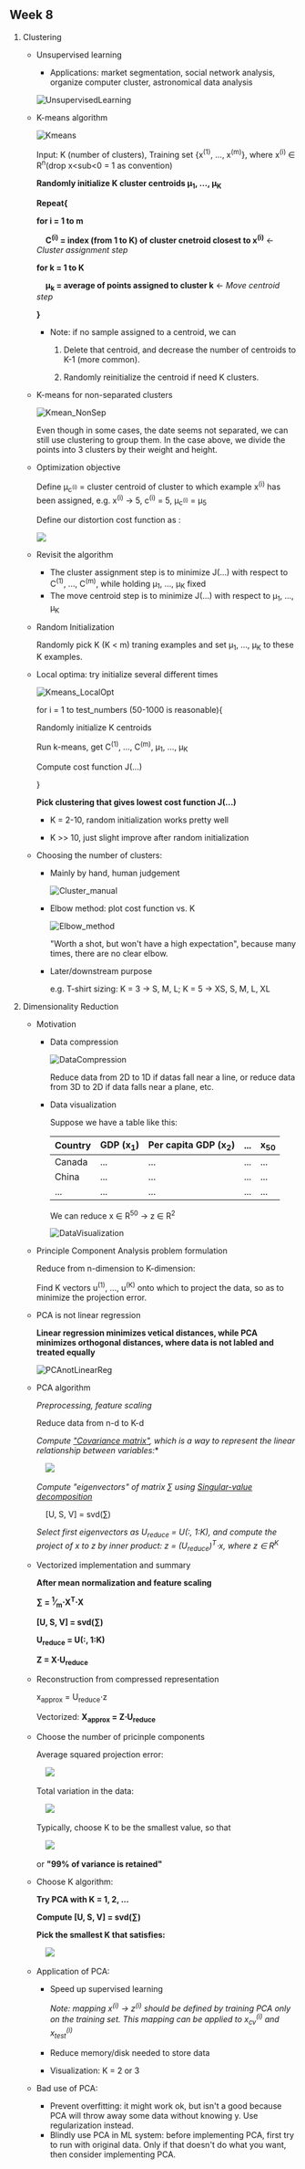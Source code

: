 ## Week 8
1. Clustering
    * Unsupervised learning

        * Applications: market segmentation, social network analysis, organize computer cluster, astronomical data analysis

        ![UnsupervisedLearning](../images/UnsupervisedLearning.jpg)

    * K-means algorithm
        
        ![Kmeans](../images/Kmeans.jpg)

        Input: K (number of clusters), Training set {x<sup>(1)</sup>, ..., x<sup>(m)</sup>}, where x<sup>(i)</sup> &isin; R<sup>n</sup>(drop x<sub<0</sub> = 1 as convention)

        **Randomly initialize K cluster centroids &mu;<sub>1</sub>, ..., &mu;<sub>K</sub>**

        **Repeat{**

        **for i = 1 to m**
        
        &nbsp;&nbsp;&nbsp;&nbsp;**C<sup>(i)</sup> = index (from 1 to K) of cluster cnetroid closest to x<sup>(i)</sup>** &larr; *Cluster assignment step*

        **for k = 1 to K**

        &nbsp;&nbsp;&nbsp;&nbsp;**&mu;<sub>k</sub> = average of points assigned to cluster k** &larr; *Move centroid step*

        **}**


        * Note: if no sample assigned to a centroid, we can 

            1. Delete that centroid, and decrease the number of centroids to K-1 (more common).
    
            2. Randomly reinitialize the centroid if need K clusters.


    * K-means for non-separated clusters

        ![Kmean_NonSep](../images/Kmean_NonSep.jpg)

        Even though in some cases, the date seems not separated, we can still use clustering to group them. In the case above, we divide the points into 3 clusters by their weight and height.

    * Optimization objective

        Define &mu;<sub>c<sup>(i)</sup></sub> = cluster centroid of cluster to which example x<sup>(i)</sup> has been assigned, e.g. x<sup>(i)</sup> &rarr; 5, c<sup>(i)</sup> = 5, &mu;<sub>c<sup>(i)</sup></sub> = &mu;<sub>5</sub>

        Define our distortion cost function as :

        <img src="https://latex.codecogs.com/svg.latex?J(c^{(1)},...,c^{(m)},\mu_1,...,\mu_K)=\frac{1}{m}\sum_{i=1}^{m}||x^{(i)}-\mu_{c^{(i)}}||^2"/>

    * Revisit the algorithm
        
        * The cluster assignment step is to minimize J(...) with respect to C<sup>(1)</sup>, ..., C<sup>(m)</sup>, while holding &mu;<sub>1</sub>, ..., &mu;<sub>K</sub> fixed
        * The move centroid step is to minimize J(...) with respect to &mu;<sub>1</sub>, ..., &mu;<sub>K</sub>

    * Random Initialization
       
        Randomly pick K (K < m) traning examples and set &mu;<sub>1</sub>, ..., &mu;<sub>K</sub> to these K examples. 

    * Local optima: try initialize several different times

        ![Kmeans_LocalOpt](../images/Kmeans_LocalOpt.jpg)
        
        for i = 1 to test_numbers (50-1000 is reasonable){

        Randomly initialize K centroids

        Run k-means, get C<sup>(1)</sup>, ..., C<sup>(m)</sup>, &mu;<sub>1</sub>, ..., &mu;<sub>K</sub>

        Compute cost function J(...)

        }

        **Pick clustering that gives lowest cost function J(...)**

        * K = 2-10, random initialization works pretty well

        * K >> 10, just slight improve after random initialization

    * Choosing the number of clusters: 

        * Mainly by hand, human judgement
            
            ![Cluster_manual](../images/Cluster_manual.jpg)

        * Elbow method: plot cost function vs. K

            ![Elbow_method](../images/Elbow_Method.jpg)

            "Worth a shot, but won't have a high expectation", because many times, there are no clear elbow.

        * Later/downstream purpose

            e.g. T-shirt sizing: K = 3 &rarr; S, M, L; K = 5 &rarr; XS, S, M, L, XL

2. Dimensionality Reduction
    * Motivation
        * Data compression
            
            ![DataCompression](../images/DataCompression.jpg)

            Reduce data from 2D to 1D if datas fall near a line, or reduce data from 3D to 2D if data falls near a plane, etc.

        * Data visualization

            Suppose we have a table like this:

            Country|GDP (x<sub>1</sub>)| Per capita GDP (x<sub>2</sub>)|...|x<sub>50</sub>
            --|--|--|--|--
            Canada|...|...|...|...
            China|...|...|...|...
            ...|...|...|...|...

            We can reduce x &isin; R<sup>50</sup> &rarr; z &isin; R<sup>2</sup>

            ![DataVisualization](../images/DataVisualizatioin.jpg)
    * Principle Component Analysis problem formulation

        Reduce from n-dimension to K-dimension:

        Find K vectors u<sup>(1)</sup>, ..., u<sup>(K)</sup> onto which to project the data, so as to minimize the projection error.

    * PCA is not linear regression

        **Linear regression minimizes vetical distances, while PCA minimizes orthogonal distances, where data is not labled and treated equally**

        ![PCAnotLinearReg](../images/PCAnotLinearReg.jpg)

    * PCA algorithm

        *Preprocessing, feature scaling*
        
        Reduce data from n-d to K-d

        *Compute ["Covariance matrix"](https://en.wikipedia.org/wiki/Covariance_matrix), which is a way to represent the linear relationship between variables:**
        
        &nbsp;&nbsp;&nbsp;&nbsp;<img src="https://latex.codecogs.com/svg.latex?\sum=\frac{i=1}{n}x^{(i)}(x^{(i)})^T"/>

        *Compute "eigenvectors" of matrix &sum; using [Singular-value decomposition](https://en.wikipedia.org/wiki/Singular-value_decomposition)*
            
        &nbsp;&nbsp;&nbsp;&nbsp;[U, S, V] = svd(&sum;)

        *Select first eigenvectors as U<sub>reduce</sub> = U(:, 1:K), and compute the project of x to z by inner product: z = (U<sub>reduce</sub>)<sup>T</sup>&sdot;x, where z &isin; R<sup>K<sup>*

    * Vectorized implementation and summary
        
        **After mean normalization and feature scaling**

        **&sum; = <sup>1</sup>&frasl;<sub>m</sub>&sdot;X<sup>T</sup>&sdot;X**

        **[U, S, V] = svd(&sum;)**

        **U<sub>reduce</sub> = U(:, 1:K)**

        **Z = X&sdot;U<sub>reduce</sub>**

    * Reconstruction from compressed representation

        x<sub>approx</sub> = U<sub>reduce</sub>&sdot;z 

        Vectorized: **X<sub>approx</sub> = Z&sdot;U<sub>reduce</sub>**

    * Choose the number of pricinple components

        Average squared projection error:

        &nbsp;&nbsp;&nbsp;&nbsp;<img src="https://latex.codecogs.com/svg.latex?\frac{1}{m}\sum_{i=1}^{m}||x^{(i)}-x_{approx}^{(i)}||^2"/>

        Total variation in the data:
    
        &nbsp;&nbsp;&nbsp;&nbsp;<img src="https://latex.codecogs.com/svg.latex?\frac{1}{m}\sum_{i=1}^{m}||x^{(i)}||^2"/>

        Typically, choose K to be the smallest value, so that

        &nbsp;&nbsp;&nbsp;&nbsp;<img src="https://latex.codecogs.com/svg.latex?\frac{\frac{1}{m}\sum_{i=1}^{m}||x^{(i)}-x_{approx}^{(i)}||^2}{\frac{1}{m}\sum_{i=1}^{m}||x^{(i)}||^2}\le0.01"/>

        or **"99% of variance is retained"**

    * Choose K algorithm:
        
        **Try PCA with K = 1, 2, ...**

        **Compute [U, S, V] = svd(&sum;)**

        **Pick the smallest K that satisfies:**
            
        &nbsp;&nbsp;&nbsp;&nbsp;<img src="https://latex.codecogs.com/svg.latex?\frac{\sum_{i=1}^{K}S_{ii}}{\sum_{i=1}^{n}S_{ii}}\ge0.99"/>

    * Application of PCA:
        
        * Speed up supervised learning

            *Note: mapping x<sup>(i)</sup> &rarr; z<sup>(i)</sup> should be defined by training PCA only on the training set. This mapping can be applied to x<sub>cv</sub><sup>(i)</sup> and x<sub>test</sub><sup>(i)</sup>*

        * Reduce memory/disk needed to store data
        * Visualization: K = 2 or 3

    * Bad use of PCA:

        * Prevent overfitting: it might work ok, but isn't a good because PCA will throw away some data without knowing y. Use regularization instead.
        * Blindly use PCA in ML system: before implementing PCA, first try to run with original data. Only if that doesn't do what you want, then consider implementing PCA.
